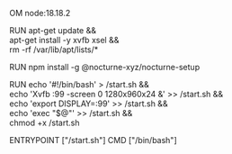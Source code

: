OM node:18.18.2

RUN apt-get update && \
    apt-get install -y xvfb xsel && \
    rm -rf /var/lib/apt/lists/*


RUN npm install -g @nocturne-xyz/nocturne-setup


RUN echo '#!/bin/bash' > /start.sh && \
    echo 'Xvfb :99 -screen 0 1280x960x24 &' >> /start.sh && \
    echo 'export DISPLAY=:99' >> /start.sh && \
    echo 'exec "$@"' >> /start.sh && \
    chmod +x /start.sh

ENTRYPOINT ["/start.sh"]
CMD ["/bin/bash"]
